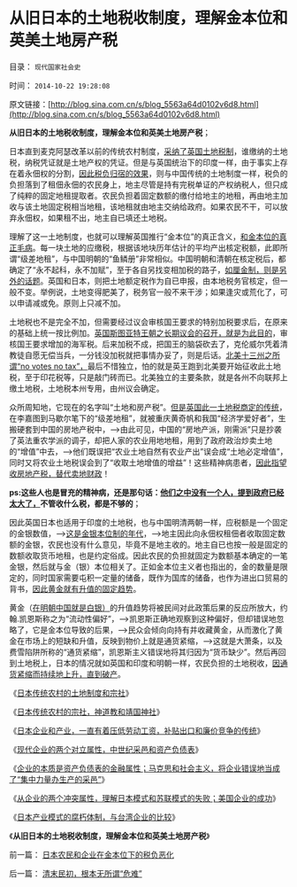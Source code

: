 # 从旧日本的土地税收制度，理解金本位和英美土地房产税

目录： `现代国家社会史` 

时间： `2014-10-22 19:28:08` 

原文链接：[http://blog.sina.com.cn/s/blog_5563a64d0102v6d8.html](http://blog.sina.com.cn/s/blog_5563a64d0102v6d8.html)

**从旧日本的土地税收制度，理解金本位和英美土地房产税**；

日本直到麦克阿瑟改革以前的传统农村制度，[采纳了英国土地税制](../../../2012/1/29/英印土地农业税制度之柴明达尔，莱特瓦尔和人民公社.md)，谁缴纳的土地税，纳税凭证就是土地产权的凭证。但是与英国统治下的印度一样，由于事实上存在着永佃权的分割，[因此税负归宿的效果](../../../2013/11/2/财产税不是直接税，冲突了流动性定律，税负归宿于“最贫困的自立者”.md)，则与中国传统的土地制度一样，税负的负担落到了租佃永佃的农民身上，地主尽管是持有完税单证的产权纳税人，但只成了纯粹的固定地租提取者。农民负担着固定数额的缴付给地主的地租，再由地主加收与该土地固定税相当地租，该地租就由地主交纳给政府。如果农民不干，可以放弃永佃权，如果租不出，地主自已填还土地税。

理解了这一土地制度，也就可以理解英国推行“金本位”的真正含义，[和金本位的真正毛病](../../../2014/2/25/金本位制度下的进行性加税直到崩溃，大萧条，明朝.md)。每一块土地的应缴税，根据该地块历年估计的平均产出核定税额，此即所谓“级差地租”，与中国明朝的“鱼鳞册”非常相似。中国明朝和清朝在核定税后，都确定了“永不起科，永不加赋”，至于各自另找变相加税的路子，[如厘金制，则是另外的话题](../../../2014/8/15/从财税结构的改变，理解晚清到民国的政治格局的转变.md)。英国和日本，则把土地额定税作为自已申报，由本地税务官核定，但一般不变。举例说，土地变得肥美了，税务官一般不来干涉；如果逢灾或荒化了，可以申请减或免。原则上只减不加。

土地税也不是完全不加，但需要经过议会审核国王要求的特别加税要求后，在原来的基础上统一按比例加。[英国斯图亚特王朝之长期议会的召开，就是为此目的](../../../2014/1/5/英国国会Parliament承传的大宪章精神，对比人民代表的听证会.md)，审核国王要求增加的海军税。后来加税不成，把国王的脑袋砍去了，克伦威尔凭着清教徒自愿无偿当兵，一分钱没加税就把事情办妥了，则是后话。[北美十三州之所谓“no
votes no
tax”，](../../../2013/6/23/民主几乎一无是处，专制几乎完美无瑕；.md)最后不惜独立，怕的就是英王跑到北美要开始征收此土地税，至于印花税等，只是敲门砖而已。北美独立的主要条款，就是各州不向联邦上缴土地税，土地税本州专用，由州议会确定。

众所周知地，它现在的名字叫“土地和房产税”。[但是英国此一土地税商定的传统](../../../2011/3/10/圈地运动和耕地红线.md)，在李嘉图到马歇尔笔下的“级差地租”，就被重庆黄奇帆和我国“经济学爱好者”，生搬硬套到中国的房地产税中，——>由此可见，中国的“房地产派，刚需派”只是抄袭了英法重农学派的调子，却把人家的农业用地地租，用到了政府政治炒卖土地的“增值”中去，——>他们既误把“农业土地自然有农业产出”误会成“土地必定增值”，同时又将农业土地税误会到了“收取土地增值的增益”！这些精神病患者，[因此指望收房地产税，替代卖地财政](../../../2012/1/17/英国／印度和美国的土地制度，要不得的土地／房产税.md)！

**ps:这些人也是冒充的精神病，还是那句话：[他们之中没有一个人，提到政府已经太大了，](../../../2014/10/15/不宜对反腐败，寄予过高期望.md)不管收什么税，都是不够的**；

因此英国日本也适用于印度的土地税，也与中国明清两朝一样，应税额是一个固定的金银数值，——>[这是金银本位制的年代](../../../2011/8/23/黄金不是天然法定货币；金本位没有必要.md)，——>地主因此向永佃权租佃者收取固定数额的金银，农民也没有什么意见，毕竟不是地主收的。地主自已也按一般是固定的数额收取货币地租，也是约定俗成。因此农民的负担就固定为数额基本确定的一笔金银，然后就与金（银）本位相关了。正如金本位主义者也指出的，金的数量是限定的，同时国家需要屯积一定量的储备，既作为国库的储备，也作为进出口贸易的背书，[因此黄金就有升值的固定趋势](../../../2014/4/26/贸易归宿原理，金本位的逻辑，美元替代金本位的逻辑；.md)。

黄金（[在明朝中国就是白银）](../../../2008/11/3/亡于内需不振！今天仍是明朝吗？.md)的升值趋势将被民间对此政策后果的反应所放大，约翰.凯恩斯称之为“流动性偏好”，——>凯恩斯正确地观察到这种偏好，但却错误地忽略了，它是金本位导致的后果，——>民众会倾向向持有并收藏黄金，从而激化了黄金在市场上的短缺和升值，反映到物价上就是通货紧缩，——>这就是大萧条，以及费雪陷阱所称的“通货紧缩”，凯恩斯主义错误地将其归因为“货币缺少”。然后再回到土地税上，日本的情况就如英国和印度和明朝一样，农民负担的土地税收，[因通货紧缩而持续地上升，直到破产](../../../2014/2/25/货币天生不是财富.md)。

《[日本传统农村的土地制度和宗社](../../../2014/10/15/日本传统农村的土地制度和宗社.md)》

《[日本传统农村的宗社，神道教和靖国神社](../../../2014/10/16/日本传统农村的宗社，神道教和靖国神社.md)》

《[日本企业和产业，一直有着压低劳动工资，补贴出口和廉价竞争的传统](../../../2014/10/17/日本传统农村，企业和黑社会暴力团之间关系.md)》

《[现代企业的两个对立属性，中世纪采邑和资产负债表](../../../2014/10/18/现代企业的两个对立属性，中世纪采邑和资产负债表.md)》

《[企业的本质是资产负债表的金融属性；马克思和社会主义，将企业错误地当成了“集中力量办生产的采邑”](../../../2014/10/19/企业的本质是资产负债表的金融属性，科斯和熊彼特的错误.md)》

《[从企业的两个冲突属性，理解日本模式和苏联模式的失败；美国企业的成功](../../../2014/10/20/从企业的两个冲突属性，理解日本和苏联的失败，美国的成功.md)》

《[日本产业模式的腐朽体制，与台湾企业的比较](../../../2014/10/21/日本产业模式的腐朽体制，与台湾企业的比较.md)》

《**从旧日本的土地税收制度，理解金本位和英美土地房产税**》

前一篇： [日本农民和企业在金本位下的税负恶化](../../../2014/10/23/日本农民和企业在金本位下的税负恶化.md)

后一篇： [清末民初，根本无所谓“危难”](../../../2014/10/20/清末民初，根本无所谓“危难”.md)

